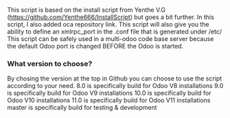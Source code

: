 This script is based on the install script from Yenthe V.G (https://github.com/Yenthe666/InstallScript)
but goes a bit further. In this script, I also added oca repository link. This script will also give you the ability to define an xmlrpc_port in the .conf file that is generated under /etc/
This script can be safely used in a multi-odoo code base server because the default Odoo port is changed BEFORE the Odoo is started.

<h3>What version to choose?</h3>
By chosing the version at the top in Github you can choose to use the script according to your need.
8.0 is specifically build for Odoo V8 installations
9.0 is specifically build for Odoo V9 installations
10.0 is specifically build for Odoo V10 installations
11.0 is specifically build for Odoo V11 installations
master is specifically build for testing & development
